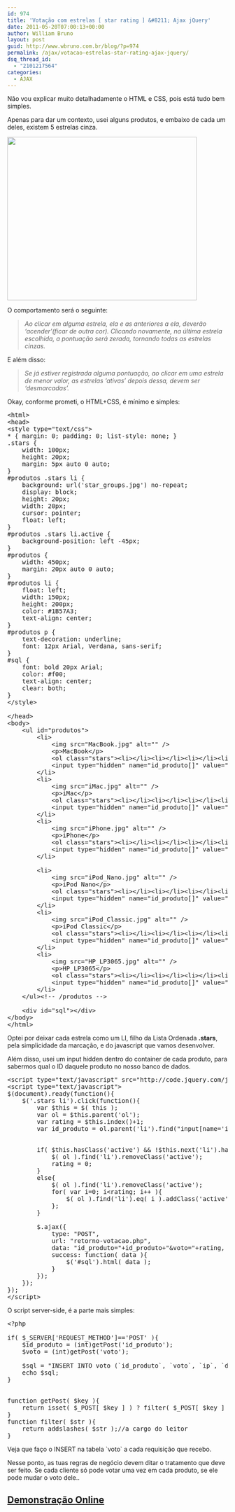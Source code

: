 ```yaml
---
id: 974
title: 'Votação com estrelas [ star rating ] &#8211; Ajax jQuery'
date: 2011-05-20T07:00:13+00:00
author: William Bruno
layout: post
guid: http://www.wbruno.com.br/blog/?p=974
permalink: /ajax/votacao-estrelas-star-rating-ajax-jquery/
dsq_thread_id:
  - "2101217564"
categories:
  - AJAX
---
```

Não vou explicar muito detalhadamente o HTML e CSS, pois está tudo bem simples.
  
Apenas para dar um contexto, usei alguns produtos, e embaixo de cada um deles, existem 5 estrelas cinza.

[<img src="http://wbruno.com.br/wp-content/uploads/2011/05/votacao.jpg" alt="" title="votacao" width="433" height="373" class="aligncenter size-full wp-image-975" srcset="http://wbruno.com.br/wp-content/uploads/2011/05/votacao.jpg 433w, http://wbruno.com.br/wp-content/uploads/2011/05/votacao-300x258.jpg 300w" sizes="(max-width: 433px) 100vw, 433px" />](http://wbruno.com.br/wp-content/uploads/2011/05/votacao.jpg)

<!--more-->


  
O comportamento será o seguinte:

> _Ao clicar em alguma estrela, ela e as anteriores a ela, deverão &#8216;acender'(ficar de outra cor). Clicando novamente, na última estrela escolhida, a pontuação será zerada, tornando todas as estrelas cinzas._

E além disso:

> _Se já estiver registrada alguma pontuação, ao clicar em uma estrela de menor valor, as estrelas &#8216;ativas&#8217; depois dessa, devem ser &#8216;desmarcadas&#8217;._

Okay, conforme prometi, o HTML+CSS, é mínimo e simples:

<pre name="code" class="html">&lt;html>
&lt;head>
&lt;style type="text/css">
* { margin: 0; padding: 0; list-style: none; }
.stars {
	width: 100px;
	height: 20px;
	margin: 5px auto 0 auto;
}
#produtos .stars li {
	background: url('star_groups.jpg') no-repeat;
	display: block;
	height: 20px;
	width: 20px;
	cursor: pointer;
	float: left;
}
#produtos .stars li.active {
	background-position: left -45px;
}
#produtos {
	width: 450px;
	margin: 20px auto 0 auto;
}
#produtos li {
	float: left;
	width: 150px;
	height: 200px;
	color: #1B57A3;
	text-align: center;
}
#produtos p {
	text-decoration: underline;
	font: 12px Arial, Verdana, sans-serif;
}
#sql {
	font: bold 20px Arial;
	color: #f00;
	text-align: center;
	clear: both;
}
&lt;/style>

&lt;/head>
&lt;body>
	&lt;ul id="produtos">
		&lt;li>
			&lt;img src="MacBook.jpg" alt="" />
			&lt;p>MacBook&lt;/p>
			&lt;ol class="stars">&lt;li>&lt;/li>&lt;li>&lt;/li>&lt;li>&lt;/li>&lt;li>&lt;/li>&lt;li>&lt;/li>&lt;/ol>
			&lt;input type="hidden" name="id_produto[]" value="15" />
		&lt;/li>
		&lt;li>
			&lt;img src="iMac.jpg" alt="" />
			&lt;p>iMac&lt;/p>
			&lt;ol class="stars">&lt;li>&lt;/li>&lt;li>&lt;/li>&lt;li>&lt;/li>&lt;li>&lt;/li>&lt;li>&lt;/li>&lt;/ol>
			&lt;input type="hidden" name="id_produto[]" value="12" />
		&lt;/li>
		&lt;li>
			&lt;img src="iPhone.jpg" alt="" />
			&lt;p>iPhone&lt;/p>
			&lt;ol class="stars">&lt;li>&lt;/li>&lt;li>&lt;/li>&lt;li>&lt;/li>&lt;li>&lt;/li>&lt;li>&lt;/li>&lt;/ol>
			&lt;input type="hidden" name="id_produto[]" value="5" />
		&lt;/li>

		&lt;li>
			&lt;img src="iPod_Nano.jpg" alt="" />
			&lt;p>iPod Nano&lt;/p>
			&lt;ol class="stars">&lt;li>&lt;/li>&lt;li>&lt;/li>&lt;li>&lt;/li>&lt;li>&lt;/li>&lt;li>&lt;/li>&lt;/ol>
			&lt;input type="hidden" name="id_produto[]" value="7" />
		&lt;/li>
		&lt;li>
			&lt;img src="iPod_Classic.jpg" alt="" />
			&lt;p>iPod Classic&lt;/p>
			&lt;ol class="stars">&lt;li>&lt;/li>&lt;li>&lt;/li>&lt;li>&lt;/li>&lt;li>&lt;/li>&lt;li>&lt;/li>&lt;/ol>
			&lt;input type="hidden" name="id_produto[]" value="9" />
		&lt;/li>
		&lt;li>
			&lt;img src="HP_LP3065.jpg" alt="" />
			&lt;p>HP_LP3065&lt;/p>
			&lt;ol class="stars">&lt;li>&lt;/li>&lt;li>&lt;/li>&lt;li>&lt;/li>&lt;li>&lt;/li>&lt;li>&lt;/li>&lt;/ol>
			&lt;input type="hidden" name="id_produto[]" value="22" />
		&lt;/li>
	&lt;/ul>&lt;!-- /produtos -->

	&lt;div id="sql">&lt;/div>
&lt;/body>
&lt;/html>
</pre>

Optei por deixar cada estrela como um LI, filho da Lista Ordenada **.stars**, pela simplicidade da marcação, e do javascript que vamos desenvolver.
  
Além disso, usei um input hidden dentro do container de cada produto, para sabermos qual o ID daquele produto no nosso banco de dados.

<pre name="code" class="javascript">&lt;script type="text/javascript" src="http://code.jquery.com/jquery-1.6.1.min.js">&lt;/script>
&lt;script type="text/javascript">
$(document).ready(function(){
	$('.stars li').click(function(){
		var $this = $( this );
		var ol = $this.parent('ol');
		var rating = $this.index()+1;
		var id_produto = ol.parent('li').find("input[name='id_produto[]']").val();


		if( $this.hasClass('active') && !$this.next('li').hasClass('active') ){
			$( ol ).find('li').removeClass('active');
			rating = 0;
		}
		else{
			$( ol ).find('li').removeClass('active');
			for( var i=0; i&lt;rating; i++ ){
				$( ol ).find('li').eq( i ).addClass('active');
			};
		}

		$.ajax({
			type: "POST",
			url: "retorno-votacao.php",
			data: "id_produto="+id_produto+"&voto="+rating,
			success: function( data ){
				$('#sql').html( data );
			}
		});
	});
});
&lt;/script>
</pre>

O script server-side, é a parte mais simples:

<pre name="code" class="php">&lt;?php

if( $_SERVER['REQUEST_METHOD']=='POST' ){
	$id_produto = (int)getPost('id_produto');
	$voto = (int)getPost('voto');

	$sql = "INSERT INTO voto (`id_produto`, `voto`, `ip`, `data`) VALUES ( {$id_produto}, {$voto}, '{$_SERVER['REMOTE_ADDR']}', NOW() )";
	echo $sql;
}


function getPost( $key ){
	return isset( $_POST[ $key ] ) ? filter( $_POST[ $key ] ) : null;
}
function filter( $str ){
	return addslashes( $str );//a cargo do leitor
}
</pre>

Veja que faço o INSERT na tabela \`voto\` a cada requisição que recebo.
  
Nesse ponto, as tuas regras de negócio devem ditar o tratamento que deve ser feito. Se cada cliente só pode votar uma vez em cada produto, se ele pode mudar o voto dele..

## <a href="http://www.wbruno.com.br/scripts/votacao-estrelas.php" target="_blank">Demonstração Online</a>